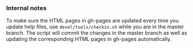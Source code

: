 ### Internal notes

To make sure the HTML pages in gh-pages are updated every time you update help
files, use `devel/tools/checkin.sh` while you are in the master branch. The
script will commit the changes in the master branch as well as updating the
corresponding HTML pages in gh-pages automatically.

